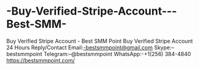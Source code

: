 # -Buy-Verified-Stripe-Account---Best-SMM-
 Buy Verified Stripe Account - Best SMM Point Buy Verified Stripe Account 24 Hours Reply/Contact Email:-bestsmmpoint@gmail.com Skype:–bestsmmpoint Telegram:–@bestsmmpoint WhatsApp:-+1(256) 384-4840 https://bestsmmpoint.com/
